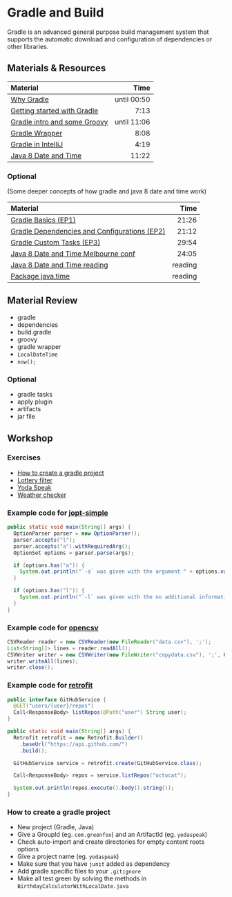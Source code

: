 # Gradle and Build
Gradle is an advanced general purpose build management system that supports the automatic download and configuration of dependencies or other libraries.

## Materials & Resources

| Material | Time |
|:-------- |-----:|
|[Why Gradle](https://www.youtube.com/watch?v=VOUmY4_hPeM)| until 00:50|
|[Getting started with Gradle](https://www.youtube.com/watch?v=wN8bFn9Yp8Q)|7:13|
|[Gradle intro and some Groovy](https://www.youtube.com/watch?v=mPpncYETnTg&t=319s)|until 11:06|
|[Gradle Wrapper](https://www.youtube.com/watch?v=wbuwoVbCwAk)|8:08|
|[Gradle in IntelliJ](https://www.youtube.com/watch?v=3Euo6xzCwY4)|4:19|
|[Java 8 Date and Time](https://www.youtube.com/watch?v=nvluJ9yf4ho)|11:22|



### Optional
(Some deeper concepts of how gradle and java 8 date and time work)

| Material | Time |
|:-------- |-----:|
|[Gradle Basics (EP1)](https://www.youtube.com/watch?v=vxKN2VSqTMg&t=361s)|21:26|
|[Gradle Dependencies and Configurations (EP2)](https://www.youtube.com/watch?v=7alCuE7cNVQ&t=1110s)|21:12|
|[Gradle Custom Tasks (EP3)](https://www.youtube.com/watch?v=g56O_HeefBE&t=664s)|29:54|
|[Java 8 Date and Time Melbourne conf](https://www.youtube.com/watch?v=daCUA17yWw4)|24:05|
|[Java 8 Date and Time reading](http://www.oracle.com/technetwork/articles/java/jf14-date-time-2125367.html)|reading|
|[Package java.time](https://docs.oracle.com/javase/8/docs/api/java/time/package-summary.html)|reading|


## Material Review
- gradle
- dependencies
- build.gradle
- groovy
- gradle wrapper
- `LocalDateTime`
- `now();`

### Optional
- gradle tasks
- apply plugin
- artifacts
- jar file

## Workshop

### Exercises

 - [How to create a gradle project](#how-to-create-a-gradle-project)
 - [Lottery filter](lottery-filter/java.md)
 - [Yoda Speak](yoda-speak/java.md)
 - [Weather checker](weather-checker/java.md)
### Example code for [jopt-simple](http://pholser.github.io/jopt-simple/examples.html)

```java
public static void main(String[] args) {
  OptionParser parser = new OptionParser();
  parser.accepts("l");
  parser.accepts("a").withRequiredArg();
  OptionSet options = parser.parse(args);

  if (options.has("a")) {
    System.out.println("`-a` was given with the argument " + options.valueOf("a"));
  }

  if (options.has("l")) {
    System.out.println("`-l` was given with the no additional information.");
  }
}
```

### Example code for [opencsv](http://opencsv.sourceforge.net/)

```java
CSVReader reader = new CSVReader(new FileReader("data.csv"), ';');
List<String[]> lines = reader.readAll();
CSVWriter writer = new CSVWriter(new FileWriter("copydata.csv"), ';', CSVWriter.NO_QUOTE_CHARACTER);
writer.writeAll(lines);
writer.close();
```

### Example code for [retrofit](http://square.github.io/retrofit/)

```java
public interface GitHubService {
  @GET("users/{user}/repos")
  Call<ResponseBody> listRepos(@Path("user") String user);
}
```

```java
public static void main(String[] args) {
  Retrofit retrofit = new Retrofit.Builder()
    .baseUrl("https://api.github.com/")
    .build();

  GitHubService service = retrofit.create(GitHubService.class);

  Call<ResponseBody> repos = service.listRepos("octocat");

  System.out.println(repos.execute().body().string());
}
```


### How to create a gradle project

 - New project (Gradle, Java)
 - Give a GroupId (eg. `com.greenfox`) and an ArtifactId (eg. `yodaspeak`)
 - Check auto-import and create directories for empty content roots options
 - Give a project name (eg. `yodaspeak`)
 - Make sure that you have `junit` added as dependency
 - Add gradle specific files to your `.gitignore`
 - Make all test green by solving the methods in `BirthdayCalculatorWithLocalDate.java`

